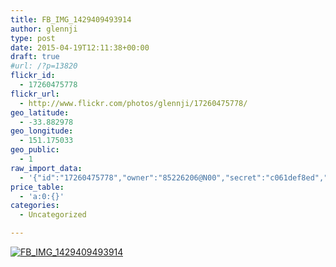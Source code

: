 ```yaml
---
title: FB_IMG_1429409493914
author: glennji
type: post
date: 2015-04-19T12:11:38+00:00
draft: true
#url: /?p=13820
flickr_id:
  - 17260475778
flickr_url:
  - http://www.flickr.com/photos/glennji/17260475778/
geo_latitude:
  - -33.882978
geo_longitude:
  - 151.175033
geo_public:
  - 1
raw_import_data:
  - '{"id":"17260475778","owner":"85226206@N00","secret":"c061def8ed","server":"5341","farm":6,"title":"FB_IMG_1429409493914","ispublic":0,"isfriend":0,"isfamily":0,"description":{"_content":""},"dateupload":"1431162217","lastupdate":"1431162228","datetaken":"2015-04-19 12:11:38","datetakengranularity":"0","datetakenunknown":"0","ownername":"glennji","tags":"","machine_tags":"","originalsecret":"e45e2780b4","originalformat":"jpg","latitude":"-33.882978","longitude":"151.175033","accuracy":"16","context":0,"place_id":"A6WUi6RWULiF8BX9","woeid":"7225591","geo_is_family":0,"geo_is_friend":0,"geo_is_contact":0,"geo_is_public":0,"media":"photo","media_status":"ready","url_o":"https://farm6.staticflickr.com/5341/17260475778_e45e2780b4_o.jpg","height_o":"4208","width_o":"3120"}'
price_table:
  - 'a:0:{}'
categories:
  - Uncategorized

---
```

<p class="flickr-image">
  <a href="http://www.flickr.com/photos/glennji/17260475778/" class="flickr-link"><img src="http://i0.wp.com/glennji.com/wp-content/uploads/2015/04/17260475778_e45e2780b4_o.jpg?fit=1024%2C1024" width="" height="" alt="FB_IMG_1429409493914" class="keyring-img" /></a>
</p>
